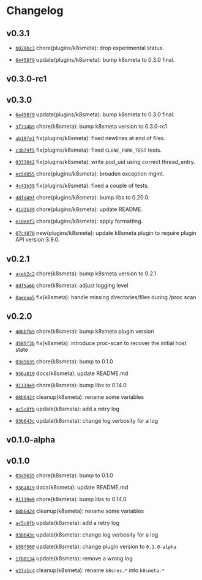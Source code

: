 # Changelog

## v0.3.1

* [`b029bc3`](https://github.com/falcosecurity/plugins/commit/b029bc3) chore(plugins/k8smeta): drop experimental status.

* [`6e458f9`](https://github.com/falcosecurity/plugins/commit/6e458f9) update(plugins/k8smeta): bump k8smeta to 0.3.0 final.


## v0.3.0-rc1


## v0.3.0

* [`6e458f9`](https://github.com/falcosecurity/plugins/commit/6e458f9) update(plugins/k8smeta): bump k8smeta to 0.3.0 final.

* [`3f714b9`](https://github.com/falcosecurity/plugins/commit/3f714b9) chore(k8smeta): bump k8smeta version to 0.3.0-rc1

* [`ab18fe1`](https://github.com/falcosecurity/plugins/commit/ab18fe1) fix(plugins/k8smeta): fixed newlines at end of files.

* [`c3b79f5`](https://github.com/falcosecurity/plugins/commit/c3b79f5) fix(plugins/k8smeta): fixed `CLONE_FORK_TEST` tests.

* [`0333042`](https://github.com/falcosecurity/plugins/commit/0333042) fix(plugins/k8smeta): write pod_uid using correct thread_entry.

* [`ec5d855`](https://github.com/falcosecurity/plugins/commit/ec5d855) chore(plugins/k8smeta): broaden exception mgmt.

* [`4c41b39`](https://github.com/falcosecurity/plugins/commit/4c41b39) fix(plugins/k8smeta): fixed a couple of tests.

* [`d8fd49f`](https://github.com/falcosecurity/plugins/commit/d8fd49f) chore(plugins/k8smeta): bump libs to 0.20.0.

* [`41d2b39`](https://github.com/falcosecurity/plugins/commit/41d2b39) chore(plugins/k8smeta): update README.

* [`e10eef7`](https://github.com/falcosecurity/plugins/commit/e10eef7) chore(plugins/k8smeta): apply formatting.

* [`67c4870`](https://github.com/falcosecurity/plugins/commit/67c4870) new(plugins/k8smeta): update k8smeta plugin to require plugin API version 3.9.0.


## v0.2.1

* [`aceb2c2`](https://github.com/falcosecurity/plugins/commit/aceb2c2) chore(k8smeta): bump k8smeta version to 0.2.1

* [`8df5a6b`](https://github.com/falcosecurity/plugins/commit/8df5a6b) chore(k8smeta): adjust logging level

* [`8aeeaa5`](https://github.com/falcosecurity/plugins/commit/8aeeaa5) fix(k8smeta): handle missing directories/files during /proc scan


## v0.2.0

* [`40bbf69`](https://github.com/falcosecurity/plugins/commit/40bbf69) chore(k8smeta): bump k8smeta plugin version

* [`4585f3b`](https://github.com/falcosecurity/plugins/commit/4585f3b) fix(k8smeta): introduce proc-scan to recover the initial host state

* [`03d5635`](https://github.com/falcosecurity/plugins/commit/03d5635) chore(k8smeta): bump to 0.1.0

* [`936a819`](https://github.com/falcosecurity/plugins/commit/936a819) docs(k8smeta): update README.md

* [`91119e9`](https://github.com/falcosecurity/plugins/commit/91119e9) chore(k8smeta): bump libs to 0.14.0

* [`08b6424`](https://github.com/falcosecurity/plugins/commit/08b6424) cleanup(k8smeta): rename some variables

* [`ac5c8fb`](https://github.com/falcosecurity/plugins/commit/ac5c8fb) update(k8smeta): add a retry log

* [`93b643c`](https://github.com/falcosecurity/plugins/commit/93b643c) update(k8smeta): change log verbosity for a log


## v0.1.0-alpha


## v0.1.0

* [`03d5635`](https://github.com/falcosecurity/plugins/commit/03d5635) chore(k8smeta): bump to 0.1.0

* [`936a819`](https://github.com/falcosecurity/plugins/commit/936a819) docs(k8smeta): update README.md

* [`91119e9`](https://github.com/falcosecurity/plugins/commit/91119e9) chore(k8smeta): bump libs to 0.14.0

* [`08b6424`](https://github.com/falcosecurity/plugins/commit/08b6424) cleanup(k8smeta): rename some variables

* [`ac5c8fb`](https://github.com/falcosecurity/plugins/commit/ac5c8fb) update(k8smeta): add a retry log

* [`93b643c`](https://github.com/falcosecurity/plugins/commit/93b643c) update(k8smeta): change log verbosity for a log

* [`b58f560`](https://github.com/falcosecurity/plugins/commit/b58f560) update(k8smeta): change plugin version to `0.1.0-alpha`

* [`1f80134`](https://github.com/falcosecurity/plugins/commit/1f80134) update(k8smeta): remove a wrong log

* [`e23a1c4`](https://github.com/falcosecurity/plugins/commit/e23a1c4) cleanup(k8smeta): rename `k8sres.*` into `k8smeta.*`


